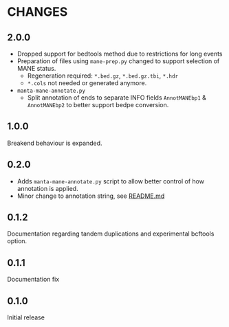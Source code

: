 # CHANGES

## 2.0.0

- Dropped support for bedtools method due to restrictions for long events
- Preparation of files using `mane-prep.py` changed to support selection of MANE status.
  - Regeneration required: `*.bed.gz`, `*.bed.gz.tbi`, `*.hdr`
  - `*.cols` not needed or generated anymore.
- `manta-mane-annotate.py`
  - Split annotation of ends to separate INFO fields `AnnotMANEbp1` & `AnnotMANEbp2` to better support bedpe conversion.

## 1.0.0

Breakend behaviour is expanded.

## 0.2.0

- Adds `manta-mane-annotate.py` script to allow better control of how annotation is applied.
- Minor change to annotation string, see [README.md](README.md#annotation-format)

## 0.1.2

Documentation regarding tandem duplications and experimental bcftools option.

## 0.1.1

Documentation fix

## 0.1.0

Initial release
